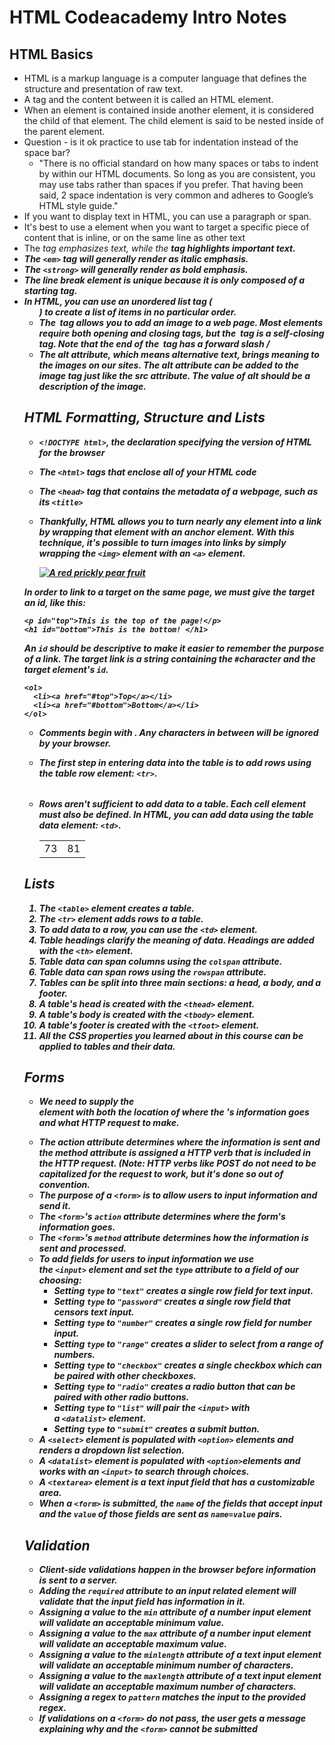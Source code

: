# HTML Codeacademy Intro Notes

## HTML Basics

- HTML is a markup language is a computer language that defines the structure and presentation of raw text.
- A tag and the content between it is called an HTML element.
- When an element is contained inside another element, it is considered the child of that element. The child element is said to be nested inside of the parent element.
- Question - is it ok practice to use tab for indentation instead of the space bar?
    - "There is no official standard on how many spaces or tabs to indent by within our HTML documents. So long as you are consistent, you may use tabs rather than spaces if you prefer. That having been said, 2 space indentation is very common and adheres to Google’s HTML style guide."
- If you want to display text in HTML, you can use a paragraph or span.
- It's best to use a <span> element when you want to target a specific piece of content that is inline, or on the same line as other text
- The <em> tag emphasizes text, while the <strong> tag highlights important text.
- The `<em>` tag will generally render as *italic* emphasis.
- The `<strong>` will generally render as **bold** emphasis.
- The line break element is unique because it is only composed of a starting tag. <br>
- In HTML, you can use an unordered list tag (<ul>) to create a list of items in no particular order.
- The <img> tag allows you to add an image to a web page. Most elements require both opening and closing tags, but the <img> tag is a self-closing tag. Note that the end of the <img> tag has a forward slash /
- The alt attribute, which means alternative text, brings meaning to the images on our sites. The alt attribute can be added to the image tag just like the src attribute. The value of alt should be a description of the image.

## HTML Formatting, Structure and Lists

- `<!DOCTYPE html>`, the declaration specifying the version of HTML for the browser
- The `<html>` tags that enclose all of your HTML code
- The `<head>` tag that contains the metadata of a webpage, such as its `<title>`

- Thankfully, HTML allows you to turn nearly any element into a link by wrapping that element with an anchor element. With this technique, it's possible to turn images into links by simply wrapping the `<img>` element with an `<a>` element.

    <a href="https://en.wikipedia.org/wiki/Opuntia" target="_blank"><img src="#" alt="A red prickly pear fruit"/></a>

In order to link to a *target* on the same page, we must give the target an *id*, like this:

    <p id="top">This is the top of the page!</p>
    <h1 id="bottom">This is the bottom! </h1>

An `id` should be descriptive to make it easier to remember the purpose of a link. The target link is a string containing the `#`character and the target element's `id`.

    <ol>
      <li><a href="#top">Top</a></li>
      <li><a href="#bottom">Bottom</a></li>
    </ol>

- Comments begin with <!-- and end with -->. Any characters in between will be ignored by your browser.
- The first step in entering data into the table is to add rows using the *table row* element: `<tr>`.

    <table>
      <tr>
      </tr>
      <tr>
      </tr>
    </table>

- Rows aren't sufficient to add data to a table. Each cell element must also be defined. In HTML, you can add data using the *table data* element: `<td>`.

    <table>
      <tr>
        <td>73</td>
        <td>81</td>
      </tr>
    </table>

## Lists

1. The `<table>` element creates a table.
2. The `<tr>` element adds rows to a table.
3. To add data to a row, you can use the `<td>` element.
4. Table headings clarify the meaning of data. Headings are added with the `<th>` element.
5. Table data can span columns using the `colspan` attribute.
6. Table data can span rows using the `rowspan` attribute.
7. Tables can be split into three main sections: a head, a body, and a footer.
8. A table's head is created with the `<thead>` element.
9. A table's body is created with the `<tbody>` element.
10. A table's footer is created with the `<tfoot>` element.
11. All the CSS properties you learned about in this course can be applied to tables and their data.

## Forms

- We need to supply the <form> element with both the location of where the <form>'s information goes and what HTTP request to make.
- The action attribute determines where the information is sent and the method attribute is assigned a HTTP verb that is included in the HTTP request. (Note: HTTP verbs like POST do not need to be capitalized for the request to work, but it's done so out of convention.
- The purpose of a `<form>` is to allow users to input information and send it.
- The `<form>`'s `action` attribute determines where the form's information goes.
- The `<form>`'s `method` attribute determines how the information is sent and processed.
- To add fields for users to input information we use the `<input>` element and set the `type` attribute to a field of our choosing:
    - Setting `type` to `"text"` creates a single row field for text input.
    - Setting `type` to `"password"` creates a single row field that censors text input.
    - Setting `type` to `"number"` creates a single row field for number input.
    - Setting `type` to `"range"` creates a slider to select from a range of numbers.
    - Setting `type` to `"checkbox"` creates a single checkbox which can be paired with other checkboxes.
    - Setting `type` to `"radio"` creates a radio button that can be paired with other radio buttons.
    - Setting `type` to `"list"` will pair the `<input>` with a `<datalist>` element.
    - Setting `type` to `"submit"` creates a submit button.
- A `<select>` element is populated with `<option>` elements and renders a dropdown list selection.
- A `<datalist>` element is populated with `<option>`elements and works with an `<input>` to search through choices.
- A `<textarea>` element is a text input field that has a customizable area.
- When a `<form>` is submitted, the `name` of the fields that accept input and the `value` of those fields are sent as `name=value` pairs.

## Validation

- Client-side validations happen in the browser before information is sent to a server.
- Adding the `required` attribute to an input related element will validate that the input field has information in it.
- Assigning a value to the `min` attribute of a number input element will validate an acceptable minimum value.
- Assigning a value to the `max` attribute of a number input element will validate an acceptable maximum value.
- Assigning a value to the `minlength` attribute of a text input element will validate an acceptable minimum number of characters.
- Assigning a value to the `maxlength` attribute of a text input element will validate an acceptable maximum number of characters.
- Assigning a regex to `pattern` matches the input to the provided regex.
- If validations on a `<form>` do not pass, the user gets a message explaining why and the `<form>` cannot be submitted